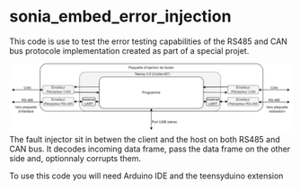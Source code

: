 # sonia_embed_error_injection
This code is use to test the error testing capabilities of the RS485 and CAN bus protocole implementation created as part of a special projet.

![alt text](arch_faute.png)
The fault injector sit in betwen the client and the host on both RS485 and CAN bus. It decodes incoming data frame, pass the data frame on the other side and, optionnaly corrupts them.

To use this code you will need Arduino IDE and the teensyduino extension
